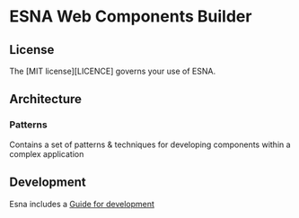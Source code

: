 # ESNA Web Components Builder

## License

The [MIT license][LICENCE] governs your use of ESNA.

## Architecture

### Patterns

Contains a set of patterns & techniques for developing components within a complex application

## Development

Esna includes a [Guide for development](https://github.github.io/esna/development-guide)
